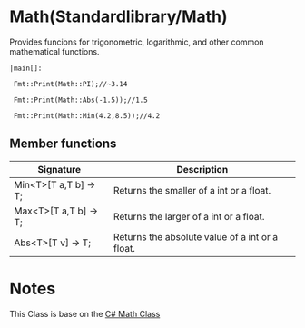 # Math(Standardlibrary/Math)

Provides funcions for trigonometric, logarithmic, and other common mathematical functions.

```
|main[]:
 
 Fmt::Print(Math::PI);//~3.14 
 
 Fmt::Print(Math::Abs(-1.5));//1.5

 Fmt::Print(Math::Min(4.2,8.5));//4.2
```


## Member functions
|  Signature |  Description
 --- | --- |
|Min\<T>[T a,T b] -> T; | Returns the smaller of a int or a float.
|Max\<T>[T a,T b] -> T; | Returns the larger of a int or a float.
|Abs\<T>[T v] -> T; | Returns the absolute value of a int or a float.

# Notes

This Class is base on the [C# Math Class](https://learn.microsoft.com/en-us/dotnet/api/system.math?view=net-8.0)